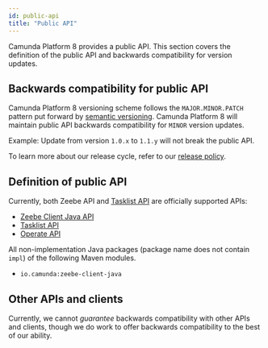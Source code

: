 ```yaml
---
id: public-api
title: "Public API"
---
```


Camunda Platform 8 provides a public API. This section covers the definition of the public API and backwards compatibility for version updates.

## Backwards compatibility for public API

Camunda Platform 8 versioning scheme follows the `MAJOR.MINOR.PATCH` pattern put forward by [semantic versioning](https://semver.org/). Camunda Platform 8 will
maintain public API backwards compatibility for `MINOR` version updates.

Example: Update from version `1.0.x` to `1.1.y` will not break the public API.

To learn more about our release cycle, refer to our [release policy](/reference/release-policy.md).

## Definition of public API

Currently, both Zeebe API and [Tasklist API](/apis-clients/tasklist-api/generated.md) are officially supported APIs:

- [Zeebe Client Java API](/apis-clients/java-client/index.md)
- [Tasklist API](/apis-clients/tasklist-api/generated.md)
- [Operate API](/apis-clients/operate-api/index.md)

All non-implementation Java packages (package name does not contain `impl`) of the following Maven modules.

- `io.camunda:zeebe-client-java`

## Other APIs and clients

Currently, we cannot *guarantee* backwards compatibility with other APIs and clients, though we do work to offer backwards compatibility to the best of our ability.
